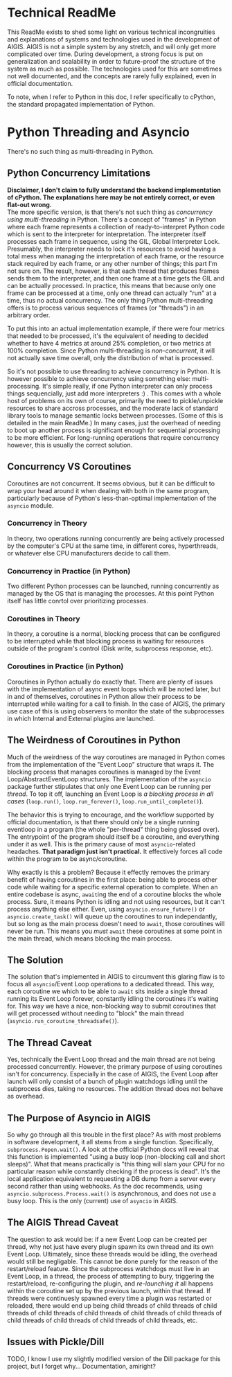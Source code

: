 # Technical ReadMe
This ReadMe exists to shed some light on various technical incongruities and explanations of systems and technologies used in the development of AIGIS. AIGIS is not a simple system by any stretch, and will only get more complicated over time. During development, a strong focus is put on generalization and scalability in order to future-proof the structure of the system as much as possible. The technologies used for this are sometimes not well documented, and the concepts are rarely fully explained, even in official documentation.

To note, when I refer to Python in this doc, I refer specifically to cPython, the standard propagated implementation of Python.

# Python Threading and Asyncio
There's no such thing as multi-threading in Python.
## Python Concurrency Limitations
**Disclaimer, I don't claim to fully understand the backend implementation of cPython. The explanations here may be not entirely correct, or even flat-out wrong.**  
The more specific version, is that there's not such thing as *concurrency using multi-threading* in Python. There's a concept of "frames" in Python where each frame represents a collection of ready-to-interpret Python code which is sent to the interpreter for interpretation. The interpreter itself processes each frame in sequence, using the GIL, Global Interpreter Lock. Presumably, the interpreter needs to lock it's resources to avoid having a total mess when managing the interpretation of each frame, or the resource stack required by each frame, or any other number of things; this part I'm not sure on. The result, however, is that each thread that produces frames sends them to the interpreter, and then one frame at a time gets the GIL and can be actually processed. In practice, this means that because only one frame can be processed at a time, only one thread can actually "run" at a time, thus no actual concurrency. The only thing Python multi-threading offers is to process various sequences of frames (or "threads") in an arbitrary order.

To put this into an actual implementation example, if there were four metrics that needed to be processed, it's the equivalent of needing to decided whether to have 4 metrics at around 25% completion, or two metrics at 100% completion. Since Python multi-threading is *non-concurrent*, it will not actually save time overall, only the distribution of what is processed.

So it's not possible to use threading to achieve concurrency in Python. It is however possible to achieve concurrency using something else: multi-processing. It's simple really, if one Python interpreter can only process things sequencially, just add more interpreters :) . This comes with a whole host of problems on its own of course, primarily the need to pickle/unpickle resources to share accross processes, and the moderate lack of standard library tools to manage semantic locks between processes. (Some of this is detailed in the main ReadMe.) In many cases, just the overhead of needing to boot up another process is significant enough for sequential processing to be more efficient. For long-running operations that require concurrency however, this is usually the correct solution.

## Concurrency VS Coroutines
Coroutines are not concurrent. It seems obvious, but it can be difficult to wrap your head around it when dealing with both in the same program, particularly because of Python's less-than-optimal implementation of the `asyncio` module.
### Concurrency in Theory
In theory, two operations running concurrently are being actively processed by the computer's CPU at the same time, in different cores, hyperthreads, or whatever else CPU manufacturers decide to call them.
### Concurrency in Practice (in Python)
Two different Python processes can be launched, running concurrently as managed by the OS that is managing the processes. At this point Python itself has little conrtol over prioritizing processes.
### Coroutines in Theory
In theory, a coroutine is a normal, blocking process that can be configured to be interrupted while that blocking process is waiting for resources outside of the program's control (Disk write, subprocess response, etc).
### Coroutines in Practice (in Python)
Coroutines in Python actually do exactly that. There are plenty of issues with the implementation of async event loops which will be noted later, but in and of themselves, coroutines in Python allow their process to be interrupted while waiting for a call to finish. In the case of AIGIS, the primary use case of this is using observers to monitor the state of the subprocesses in which Internal and External plugins are launched.

## The Weirdness of Coroutines in Python
Much of the weirdness of the way coroutines are managed in Python comes from the implementation of the "Event Loop" structure that wraps it. The blocking process that manages coroutines is managed by the Event Loop/AbstractEventLoop structures. The implementation of the `asyncio` package further stipulates that only one Event Loop can be running per *thread*. To top it off, launching an Event Loop is *a blocking process in all cases* (`loop.run()`, `loop.run_forever()`, `loop.run_until_complete()`).

The behavior this is trying to encourage, and the workflow supported by official documentation, is that there should only be a single running eventloop in a program (the whole "per-thread" thing being glossed over). The entrypoint of the program should itself be a coroutine, and everything under it as well. This is the primary cause of most `asyncio`-related headaches. **That paradigm just isn't practical.** It effectively forces all code within the program to be async/coroutine.

Why exactly is this a problem? Because it effectly removes the primary benefit of having coroutines in the first place: being able to process other code while waiting for a specific external operation to complete. When an entire codebase is async, `await`ing the end of a coroutine blocks the whole process. Sure, it means Python is idling and not using resources, but it can't process anything else either. Even, using `asyncio.ensure_future()` or `asyncio.create_task()` will queue up the coroutines to run independantly, but so long as the main process doesn't need to `await`, those coroutines will never be run. This means you *must* `await` these coroutines at some point in the main thread, which means blocking the main process.

## The Solution
The solution that's implemented in AIGIS to circumvent this glaring flaw is to focus all `asyncio`/Event Loop operations to a dedicated thread. This way, each coroutine we which to be able to `await` sits inside a single thread running its Event Loop forever, constantly idling the coroutines it's waiting for. This way we have a nice, non-blocking way to submit coroutines that will get processed without needing to "block" the main thread (`asyncio.run_coroutine_threadsafe()`).

## The Thread Caveat
Yes, technically the Event Loop thread and the main thread are not being processed concurrently. However, the primary purpose of using coroutines isn't for concurrency. Especially in the case of AIGIS, the Event Loop after launch will only consist of a bunch of plugin watchdogs idling until the subprocess dies, taking no resources. The addition thread does not behave as overhead.

## The Purpose of Asyncio in AIGIS
So why go through all this trouble in the first place? As with most problems in software development, it all stems from a single function. Specifically, `subprocess.Popen.wait()`. A look at the official Python docs will reveal that this function is implemented "using a busy loop (non-blocking call and short sleeps)". What that means practically is "this thing will slam your CPU for no particular reason while constantly checking if the process is dead". It's the local application equivalent to requesting a DB dump from a server every second rather than using webhooks. As the doc recommends, using `asyncio.subprocess.Process.wait()` is asynchronous, and does not use a busy loop. This is the only (current) use of `asyncio` in AIGIS.

## The AIGIS Thread Caveat
The question to ask would be: if a new Event Loop can be created per thread, why not just have every plugin spawn its own thread and its own Event Loop. Ultimately, since these threads would be idling, the overhead would still be negligable. This cannot be done purely for the reason of the restart/reload feature. Since the subprocess watchdogs must live in an Event Loop, in a thread, the process of attempting to bury, triggering the restart/reload, re-configuring the plugin, and *re-launching it* all happens within the coroutine set up by the previous launch, within that thread. If threads were continuesly spawned every time a plugin was restarted or reloaded, there would end up being child threads of child threads of child threads of child threads of child threads of child threads of child threads of child threads of child threads of child threads of child threads, etc.





## Issues with Pickle/Dill
TODO, I know I use my slightly modified version of the Dill package for this project, but I forget why... Documentation, amiright?
